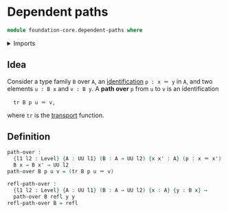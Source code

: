 # Dependent paths

```agda
module foundation-core.dependent-paths where
```

<details><summary>Imports</summary>

```agda
open import foundation.universe-levels

open import foundation-core.identity-types
open import foundation-core.transport
```

</details>

## Idea

Consider a type family `B` over `A`, an
[identification](foundation-core.identity-types.md) `p : x ＝ y` in `A`, and two
elements `u : B x` and `v : B y`. A **path over** `p` from `u` to `v` is an
identification

```text
  tr B p u ＝ v,
```

where `tr` is the [transport](foundation-core.transport.md) function.

## Definition

```agda
path-over :
  {l1 l2 : Level} {A : UU l1} (B : A → UU l2) {x x' : A} (p : x ＝ x') →
  B x → B x' → UU l2
path-over B p u v = (tr B p u ＝ v)

refl-path-over :
  {l1 l2 : Level} {A : UU l1} (B : A → UU l2) {x : A} {y : B x} →
  path-over B refl y y
refl-path-over B = refl
```
